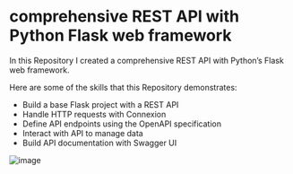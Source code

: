 # comprehensive REST API with Python Flask web framework

In this Repository I created a comprehensive REST API with Python’s Flask web framework.

Here are some of the skills that this Repository demonstrates:

- Build a base Flask project with a REST API
- Handle HTTP requests with Connexion
- Define API endpoints using the OpenAPI specification
- Interact with  API to manage data
- Build API documentation with Swagger UI

![image](https://github.com/kamyaD/-comprehensive-REST-API-with-Python-s-Flask-web-framework/assets/33648833/897ee202-bb52-462a-aa97-5403e2a6ff78)
